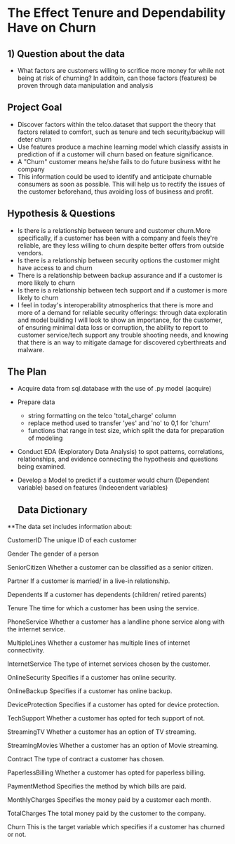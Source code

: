 # The Effect Tenure and Dependability Have on Churn

## 1) Question about the data
* What factors are customers willing to scrifice more money for while not being at risk of churning? In additoin, can those factors (features) be proven through data manipulation and analysis

## Project Goal
* Discover factors within the telco.dataset that support the theory that factors related to comfort, such as tenure and tech security/backup will deter churn
* Use features produce a machine learning model which classify assists in prediction of if a customer will churn based on feature significance.
* A "Churn" customer means he/she fails to do future business witht he company
* This information could be used to identify and anticipate churnable consumers as soon as possible. This will help us to rectify the issues of the customer beforehand, thus avoiding loss of business and profit.

## Hypothesis & Questions 
* Is there is a relationship between tenure and customer churn.More specifically, if a customer has been with a company and feels they're reliable, are they less willing to churn despite better offers from outside vendors.
* Is there is a relationship between security options the customer might have access to and churn
* There is a relationship between backup assurance and if a customer is more likely to churn
* Is there is a relationship between tech support and if a customer is more likely to churn
* I feel in today's interoperability atmospherics that there is more and more of a demand for reliable security offerings: through data exploratin and model building I will look to show an importance, for the customer, of ensuring minimal data loss or corruption, the ability to report to customer service/tech support any trouble shooting needs, and knowing that there is an way to mitigate damage for discovered cyberthreats and malware.


## The Plan
* Acquire data from sql.database with the use of .py model (acquire)
* Prepare data
    - string formatting on the telco 'total_charge' column
    - replace method used to transfer 'yes' and 'no' to 0,1 for 'churn'
    - functions that range in test size, which split the data for preparation of modeling
* Conduct EDA (Exploratory Data Analysis) to spot patterns, correlations, relationships, and evidence connecting the hypothesis and questions being examined.
* Develop a Model to predict if a customer would churn (Dependent variable) based on features (Indeoendent variables)

  ## Data Dictionary
  
**The data set includes information about:

CustomerID 	The unique ID of each customer

Gender 	The gender of a person

SeniorCitizen	Whether a customer can be classified as a senior citizen.

Partner 	If a customer is married/ in a live-in relationship.

Dependents	If a customer has dependents (children/ retired parents)

Tenure	The time for which a customer has been using the service.

PhoneService  	Whether a customer has a landline phone service along with the internet service.

MultipleLines	Whether a customer has multiple lines of internet connectivity.

InternetService 	The type of internet services chosen by the customer.

OnlineSecurity 	Specifies if a customer has online security.

OnlineBackup 	Specifies if a customer has online backup.

DeviceProtection 	Specifies if a customer has opted for device protection.

TechSupport 	Whether a customer has opted for tech support of not.

StreamingTV	Whether a customer has an option of TV streaming.

StreamingMovies 	Whether a customer has an option of Movie streaming.

Contract  	The type of contract a customer has chosen.

PaperlessBilling  	Whether a customer has opted for paperless billing.

PaymentMethod 	Specifies the method by which bills are paid.

MonthlyCharges 	Specifies the money paid by a customer each month.

TotalCharges 	The total money paid by the customer to the company.

Churn  	This is the target variable which specifies if a customer has churned or not.






















